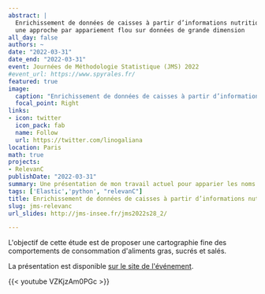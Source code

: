 ```yaml
---
abstract: |
  Enrichissement de données de caisses à partir d’informations nutritionnelles :
  une approche par appariement flou sur données de grande dimension
all_day: false
authors: ~
date: "2022-03-31"
date_end: "2022-03-31"
event: Journées de Méthodologie Statistique (JMS) 2022
#event_url: https://www.spyrales.fr/
featured: true
image:
  caption: "Enrichissement de données de caisses à partir d’informations nutritionnelles"
  focal_point: Right
links:
- icon: twitter
  icon_pack: fab
  name: Follow
  url: https://twitter.com/linogaliana
location: Paris
math: true
projects:
- RelevanC
publishDate: "2022-03-31"
summary: Une présentation de mon travail actuel pour apparier les noms de produits dans des données de caisse de grande dimension avec ceux disponibles dans l'OpenFoodFacts
tags: ['Elastic','python', "relevanC"]
title: Enrichissement de données de caisses à partir d’informations nutritionnelles
slug: jms-relevanc
url_slides: http://jms-insee.fr/jms2022s28_2/

---
```


L'objectif de cette étude est de proposer une cartographie fine des
comportements de consommation d'aliments gras, sucrés et salés. 

La présentation est disponible [sur le site de l'événement](http://jms-insee.fr/jms2022s28_2/).

{{< youtube VZKjzAm0PGc >}}

<!-----------
url_code: ""
url_pdf: ""
url_slides: ""
url_video: ""

{{% callout note %}}
Click on the **Slides** button above to view the built-in slides feature.
{{% /callout %}}

Slides can be added in a few ways:

- **Create** slides using Academic's [*Slides*](https://sourcethemes.com/academic/docs/managing-content/#create-slides) feature and link using `slides` parameter in the front matter of the talk file
- **Upload** an existing slide deck to `static/` and link using `url_slides` parameter in the front matter of the talk file
- **Embed** your slides (e.g. Google Slides) or presentation video on this page using [shortcodes](https://sourcethemes.com/academic/docs/writing-markdown-latex/).

Further talk details can easily be added to this page using *Markdown* and $\rm \LaTeX$ math code.
--------------->
